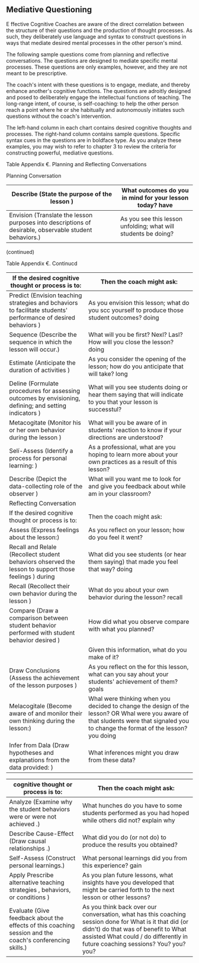 ## Mediative Questioning

E ffective Cognitive Coaches are aware of the direct correlation between the structure of their questions and the production of thought processes. As such, they deliberately use language and syntax to construct questions in ways that mediate desired mental processes in the other person's mind.

The following sample questions come from planning and reflective conversations. The questions are designed to mediate specific mental processes. These questions are only examples, however, and they are not meant to be prescriptive.

The coach's intent with these questions is to engage, mediate, and thereby enhance another's cognitive functions. The questions are adroitly designed and posed to deliberately engage the intellectual functions of teaching. The long-range intent, of course, is self-coaching: to help the other person reach a point where he or she habitually and autonomously initiates such questions without the coach's intervention.

The left-hand column in each chart contains desired cognitive thoughts and processes. The right-hand column contains sample questions. Specific syntax cues in the questions are in boldface type. As you analyze these examples, you may wish to refer to chapter 3 to review the criteria for constructing powerful, mediative questions.

Table Appendix €. Planning and Reflecting Conversations

Planning Conversation

| Describe (State the purpose of the lesson )                                                            | What outcomes do you in mind for your lesson today? have       |
|--------------------------------------------------------------------------------------------------------|----------------------------------------------------------------|
| Envision (Translate the lesson purposes into descriptions of desirable, observable student behaviors.) | As you see this lesson unfolding; what will students be doing? |

(continued)

Table Appendix €. Continucd

| If the desired cognitive thought or process is to:                                                             | Then the coach might ask:                                                                                                                                                            |
|----------------------------------------------------------------------------------------------------------------|--------------------------------------------------------------------------------------------------------------------------------------------------------------------------------------|
| Predict (Envision teaching strategies and bchaviors to facilitate students' performance of desired behaviors ) | As you envision this lesson; what do you scc yourself to produce those student outcomes? doing                                                                                       |
| Sequence (Describe the sequence in which the lesson will occur.)                                               | What will you be first? Nexl? Lasl? How will you close the lesson? doing                                                                                                             |
| Estimate (Anticipate the duration of activities )                                                              | As you consider the opening of the lesson; how do you anticipate that will take? long                                                                                                |
| Deline (Formulate procedures for assessing outcomes by envisioning, defining; and setting indicators )         | What will you see students doing or hear them saying that will indicate to you that your lesson is successtul?                                                                       |
| Metacogitate (Monitor his or her own behavior during the lesson )                                              | What will you be aware of in students' reaction to know if your directions are understood?                                                                                           |
| Selí-Assess (Identify a process for personal learning: )                                                       | As a professional, what are you hoping to learn more about your own practices as a result of this lesson?                                                                            |
| Describe (Depict the data-collecting role of the observer )                                                    | What will you want me to look for and give you feedback about while am in your classroom?                                                                                            |
| Reflecting Conversation                                                                                        |                                                                                                                                                                                      |
| If the desired cognitive thought or process is to:                                                             | Then the coach might ask:                                                                                                                                                            |
| Assess (Express feelings about the lesson:)                                                                    | As you reflect on your lesson; how do you feel it went?                                                                                                                              |
| Recall and Relale (Recollect student behaviors ohserved the lesson to support those feelings ) during          | What did you see students (or hear them saying) that made you feel that way? doing                                                                                                   |
| Recall (Recollect their own behavior during the lesson )                                                       | What do you about your own behavior during the lesson? recall                                                                                                                        |
| Compare (Draw a comparison between student behavior performed with student behavior desired )                  | How did what you observe compare with what you planned?                                                                                                                              |
|                                                                                                                | Given this information, what do you make of it?                                                                                                                                      |
| Draw Conclusions (Assess the achievement of the lesson purposes )                                              | As you reflect on the for this lesson, what can you say ahout your students' achievement of them? goals                                                                              |
| Melacogitale (Become aware of and monilor their own thinking during the lesson:)                               | Whal were thinking when you decided to change the design of the lesson? OR Whal were you aware of that sludents were that signaled you to change the format of the lesson? you doing |
| Infer from Dala (Draw hypotheses and explanations from the data provided: )                                    | What inferences might you draw from these data?                                                                                                                                      |

| cognitive thought or process is to:                                                                      | Then the coach might ask:                                                                                                                                                                                                        |
|----------------------------------------------------------------------------------------------------------|----------------------------------------------------------------------------------------------------------------------------------------------------------------------------------------------------------------------------------|
| Analyze (Examine why the student behaviors were or were not achieved .)                                  | What hunches do you have to some students performed as you had hoped while others did not? explain why                                                                                                                           |
| Describe Cause-Effect (Draw causal relationships .)                                                      | What did you do (or not do) to produce the results you obtained?                                                                                                                                                                 |
| Self-Assess (Construct personal learnings.)                                                              | What personal learnings did you from this experience? gain                                                                                                                                                                       |
| Apply Prescribe alternative teaching strategies , behaviors, or conditions )                             | As you plan future lessons, what insights have you developed that might be carried forth to the next lesson or other lessons?                                                                                                    |
| Evaluate (Give feedback about the effects of this coaching session and the coach's conferencing skills.) | As you think back over our conversation, what has this coaching session done for What is it that did (or didn't) do that was of benefit to What assisted What could / do differently in future coaching sessions? You? you? you? |